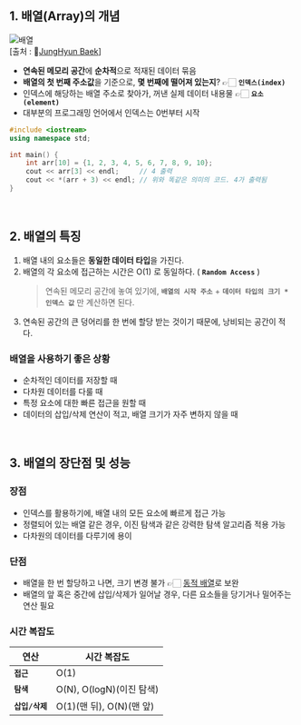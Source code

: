 ## 1. 배열(Array)의 개념  

![배열](https://api.ahribori.com/image/05xngyIM_-de5V9cvpKvQzqc.jpg)  
[출처 : 🔗[JungHyun Baek](https://junghyun100.github.io/ArrayvsLinkedlist/)]  

- **연속된 메모리 공간**에 **순차적**으로 적재된 데이터 묶음
- **배열의 첫 번째 주소값**을 기준으로, **몇 번째에 떨어져 있는지**? 👉🏻 **`인덱스(index)`**
- 인덱스에 해당하는 배열 주소로 찾아가, 꺼낸 실제 데이터 내용물 👉🏻 **`요소(element)`** 
- 대부분의 프로그래밍 언어에서 인덱스는 0번부터 시작
```cpp
#include <iostream>
using namespace std;

int main() {
	int arr[10] = {1, 2, 3, 4, 5, 6, 7, 8, 9, 10};
	cout << arr[3] << endl;     // 4 출력
	cout << *(arr + 3) << endl; // 위와 똑같은 의미의 코드. 4가 출력됨
}
```  
<br>

## 2. 배열의 특징

1. 배열 내의 요소들은 **동일한 데이터 타입**을 가진다.
2. 배열의 각 요소에 접근하는 시간은 $\mathrm{O(1)}$ 로 동일하다. ( **`Random Access`** )  
	> 연속된 메모리 공간에 놓여 있기에, **`배열의 시작 주소`** + **`데이터 타입의 크기 * 인덱스 값`** 만 계산하면 된다.  
3. 연속된 공간의 큰 덩어리를 한 번에 할당 받는 것이기 때문에, 낭비되는 공간이 적다.  

### 배열을 사용하기 좋은 상황
- 순차적인 데이터를 저장할 때
- 다차원 데이터를 다룰 때
- 특정 요소에 대한 빠른 접근을 원할 때
- 데이터의 삽입/삭제 연산이 적고, 배열 크기가 자주 변하지 않을 때
<br>

## 3. 배열의 장단점 및 성능
### 장점
- 인덱스를 활용하기에, 배열 내의 모든 요소에 빠르게 접근 가능
- 정렬되어 있는 배열 같은 경우, 이진 탐색과 같은 강력한 탐색 알고리즘 적용 가능
- 다차원의 데이터를 다루기에 용이

### 단점
- 배열을 한 번 할당하고 나면, 크기 변경 불가  👉🏻  [동적 배열](https://ko.wikipedia.org/wiki/%EB%8F%99%EC%A0%81_%EB%B0%B0%EC%97%B4)로 보완
- 배열의 앞 혹은 중간에 삽입/삭제가 일어날 경우, 다른 요소들을 당기거나 밀어주는 연산 필요

### 시간 복잡도
| 연산       | 시간 복잡도                                        |
| ---------- | -------------------------------------------------- |
| **`접근`** | $\mathrm{O(1)}$                                    |
| **`탐색`** | $\mathrm{O(N)}$, $\mathrm{O(logN)}$(이진 탐색) |
| **`삽입/삭제`**           | $\mathrm{O(1)}$(맨 뒤), $\mathrm{O(N)}$(맨 앞)                                                    |


